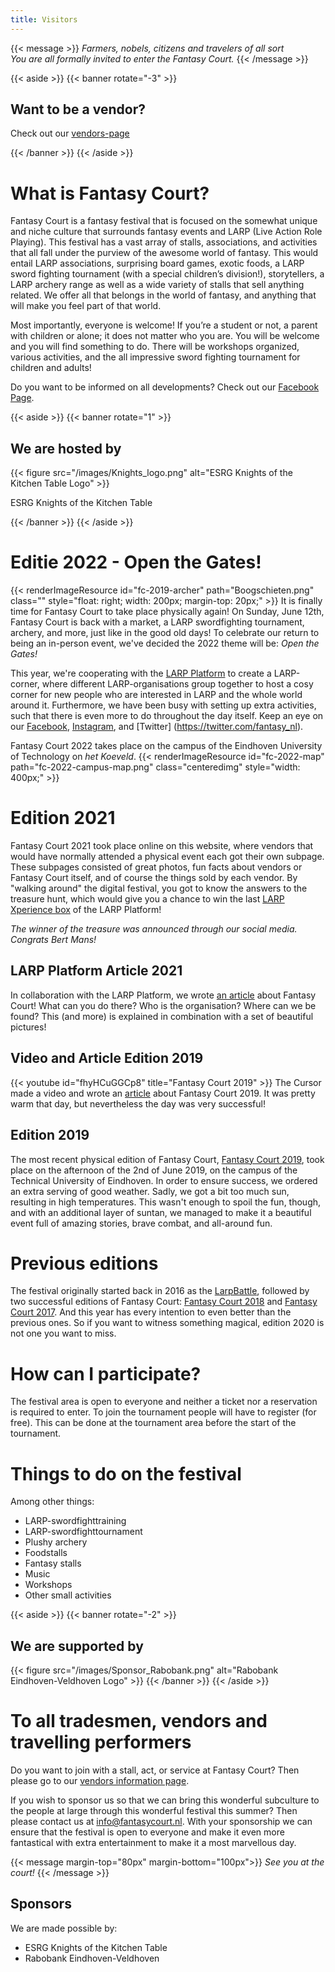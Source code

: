 ```yaml
---
title: Visitors
---
```


{{< message >}}
_Farmers, nobels, citizens and travelers of all sort_ \
_You are all formally invited to enter the Fantasy Court._
{{< /message >}}

{{< aside >}}
    {{< banner rotate="-3" >}}
        <h2>Want to be a vendor?</h2>
        <p>
            Check out our <a href="/standhouders">vendors-page</a>
        </p>
    {{< /banner >}}
{{< /aside >}}

# What is Fantasy Court?
Fantasy Court is a fantasy festival that is focused on the somewhat unique and niche culture that surrounds fantasy events and LARP (Live Action Role Playing). This festival has a vast array of stalls, associations, and activities that all fall under the purview of the awesome world of fantasy. This would entail LARP associations, surprising board games, exotic foods, a LARP sword fighting tournament (with a special children’s division!), storytellers, a LARP archery range as well as a wide variety of stalls that sell anything related. We offer all that belongs in the world of fantasy, and anything that will make you feel part of that world.

Most importantly, everyone is welcome! If you’re a student or not, a parent with children or alone; it does not matter who you are. You will be welcome and you will find something to do. There will be workshops organized, various activities, and the all impressive sword fighting tournament for children and adults!

Do you want to be informed on all developments? Check out our [Facebook Page](https://www.facebook.com/FantasyCourt/).

{{< aside >}}
    {{< banner rotate="1" >}}
        <h2>We are hosted by</h2>
        {{< figure src="/images/Knights_logo.png" alt="ESRG Knights of the Kitchen Table Logo" >}}
        <p>ESRG Knights of the Kitchen Table</p>
    {{< /banner >}}
{{< /aside >}}

# Editie 2022 - Open the Gates!
{{< renderImageResource id="fc-2019-archer" path="Boogschieten.png" class="" style="float: right; width: 200px; margin-top: 20px;" >}}
It is finally time for Fantasy Court to take place physically again! On Sunday, June 12th, Fantasy Court is back with a market, a LARP swordfighting tournament, archery, and more, just like in the good old days! To celebrate our return to being an in-person event, we've decided the 2022 theme will be: *Open the Gates!*

This year, we're cooperating with the [LARP Platform](https://www.larp-platform.nl) to create a LARP-corner, where different LARP-organisations group together to host a cosy corner for new people who are interested in LARP and the whole world around it. Furthermore, we have been busy with setting up extra activities, such that there is even more to do throughout the day itself. Keep an eye on our [Facebook](https://www.facebook.com/FantasyCourt/), [Instagram](http://instagram.com/fantasycourtnl), and [Twitter] (https://twitter.com/fantasy_nl).

Fantasy Court 2022 takes place on the campus of the Eindhoven University of Technology on *het Koeveld*.
{{< renderImageResource id="fc-2022-map" path="fc-2022-campus-map.png" class="centeredimg" style="width: 400px;" >}}

# Edition 2021
Fantasy Court 2021 took place online on this website, where vendors that would have normally attended a physical event each got their own subpage. These subpages consisted of great photos, fun facts about vendors or Fantasy Court itself, and of course the things sold by each vendor. By "walking around" the digital festival, you got to know the answers to the treasure hunt, which would give you a chance to win the last [LARP Xperience box](https://www.larp-platform.nl/merch/xperiencebox-2021/) of the LARP Platform!

*The winner of the treasure was announced through our social media. Congrats Bert Mans!*

## LARP Platform Article 2021
In collaboration with the LARP Platform, we wrote [an article](https://www.larp-platform.nl/informatie/fantasy-court-liefde-voor-larp/) about Fantasy Court! What can you do there? Who is the organisation? Where can we be found? This (and more) is explained in combination with a set of beautiful pictures!

## Video and Article Edition 2019
{{< youtube id="fhyHCuGGCp8" title="Fantasy Court 2019" >}}
The Cursor made a video and wrote an [article](https://www.cursor.tue.nl/en/news/2019/juni/week-1/its-not-the-size-of-the-sword-that-matters-my-boy/) about Fantasy Court 2019. It was pretty warm that day, but nevertheless the day was very successful!

## Edition 2019
The most recent physical edition of Fantasy Court, [Fantasy Court 2019](https://www.facebook.com/events/2583251595022623/), took place on the afternoon of the 2nd of June 2019, on the campus of the Technical University of Eindhoven. In order to ensure success, we ordered an extra serving of good weather. Sadly, we got a bit too much sun, resulting in high temperatures. This wasn't enough to spoil the fun, though, and with an additional layer of suntan, we managed to make it a beautiful event full of amazing stories, brave combat, and all-around fun.

# Previous editions
The festival originally started back in 2016 as the [LarpBattle](https://www.facebook.com/events/564866377026074/), followed by two successful editions of Fantasy Court: [Fantasy Court 2018](https://www.facebook.com/events/121539801858080/) and [Fantasy Court 2017](https://www.facebook.com/events/795289227288793/").
And this year has every intention to even better than the previous ones. So if you want to witness something magical, edition 2020 is not one you want to miss.

# How can I participate?
The festival area is open to everyone and neither a ticket nor a reservation is required to enter. To join the tournament people will have to register (for free). This can be done at the tournament area before the start of the tournament.

# Things to do on the festival
Among other things:
* LARP-swordfighttraining
* LARP-swordfighttournament
* Plushy archery
* Foodstalls
* Fantasy stalls
* Music
* Workshops
* Other small activities

{{< aside >}}
    {{< banner rotate="-2" >}}
        <h2>We are supported by</h2>
        {{< figure src="/images/Sponsor_Rabobank.png" alt="Rabobank Eindhoven-Veldhoven Logo" >}}
    {{< /banner >}}
{{< /aside >}}

# To all tradesmen, vendors and travelling performers
Do you want to join with a stall, act, or service at Fantasy Court? Then please go to our [vendors information page](/standhouders).

If you wish to sponsor us so that we can bring this wonderful subculture to the people at large through this wonderful festival this summer? Then please contact us at [info@fantasycourt.nl](mailto:info@fantasycourt.nl). With your sponsorship we can ensure that the festival is open to everyone and make it even more fantastical with extra entertainment to make it a most marvellous day.

{{< message margin-top="80px" margin-bottom="100px">}}
_See you at the court!_
{{< /message >}}

## Sponsors
We are made possible by:
* ESRG Knights of the Kitchen Table
* Rabobank Eindhoven-Veldhoven
